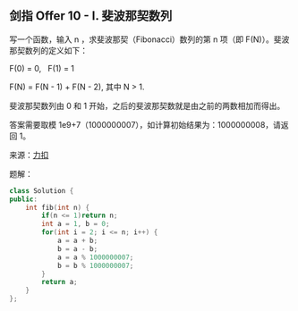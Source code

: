 ## 剑指 Offer 10 - I. 斐波那契数列
写一个函数，输入 n ，求斐波那契（Fibonacci）数列的第 n 项（即 F(N)）。斐波那契数列的定义如下：

F(0) = 0,   F(1) = 1

F(N) = F(N - 1) + F(N - 2), 其中 N > 1.

斐波那契数列由 0 和 1 开始，之后的斐波那契数就是由之前的两数相加而得出。

答案需要取模 1e9+7（1000000007），如计算初始结果为：1000000008，请返回 1。

来源：[力扣](https://leetcode-cn.com/problems/fei-bo-na-qi-shu-lie-lcof)

题解：
```C++
class Solution {
public:
    int fib(int n) {
        if(n <= 1)return n;
        int a = 1, b = 0;
        for(int i = 2; i <= n; i++) {
            a = a + b;
            b = a - b;
            a = a % 1000000007;
            b = b % 1000000007;
        }
        return a;
    }
};
```
